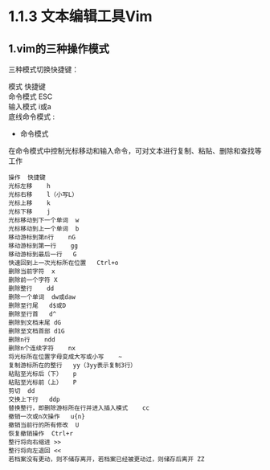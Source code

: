 # 1.1.3 文本编辑工具Vim

## 1.vim的三种操作模式

三种模式切换快捷键：  

模式	          快捷键  
命令模式	       ESC  
输入模式	       i或a   
底线命令模式	    :   

- 命令模式

在命令模式中控制光标移动和输入命令，可对文本进行复制、粘贴、删除和查找等工作

```
操作	快捷键
光标左移	h
光标右移	l（小写L）
光标上移	k
光标下移	j
光标移动到下一个单词	w
光标移动到上一个单词	b
移动游标到第n行	nG
移动游标到第一行	gg
移动游标到最后一行	G
快速回到上一次光标所在位置	Ctrl+o
删除当前字符	x
删除前一个字符	X
删除整行	dd
删除一个单词	dw或daw
删除至行尾	d$或D
删除至行首	d^
删除到文档末尾	dG
删除至文档首部	d1G
删除n行	ndd
删除n个连续字符	nx
将光标所在位置字母变成大写或小写	~
复制游标所在的整行	yy（3yy表示复制3行）
粘贴至光标后（下）	p
粘贴至光标前（上）	P
剪切	dd
交换上下行	ddp
替换整行，即删除游标所在行并进入插入模式	cc
撤销一次或n次操作	u{n}
撤销当前行的所有修改	U
恢复撤销操作	Ctrl+r
整行将向右缩进	>>
整行将向左退回	<<
若档案没有更动，则不储存离开，若档案已经被更动过，则储存后离开	ZZ
```
